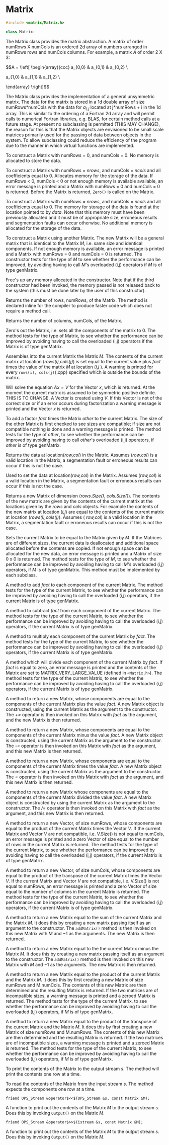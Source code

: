 # Matrix

```cpp
#include <matrix/Matrix.h>

class Matrix:
```


The Matrix class provides the matrix abstraction. A matrix of order
numRows X numCols is an ordered 2d array of numbers arranged in numRows
rows and numCols columns. For example, a matrix $A$ of order 2 X 3:

$$A =
\left[
\begin{array}{ccc}
a_{0,0} & a_{0,1}  & a_{0,2}  \


a_{1,0} & a_{1,1} & a_{1,2}  \


\end{array}
\right]$$

The Matrix class provides the implementation of a general unsymmetric
matrix. The data for the matrix is stored in a 1d double array of size
numRows\*numCols with the data for $a_{i,j}$ located at j\*numRows + i
in the 1d array. This is similar to the ordering of a Fortran 2d array
and will permit calls to numerical Fortran libraries, e.g. BLAS, for
certain method calls at a future stage. At present no subclassing is
permitted (THIS MAY CHANGE), the reason for this is that the Matrix
objects are envisioned to be small scale matrices primarily used for the
passing of data between objects in the system. To allow subclassing
could reduce the efficiency of the program due to the manner in which
virtual functions are implemented.




To construct a Matrix with numRows = $0$, and numCols = $0$. No memory
is allocated to store the data.

To construct a Matrix with numRows = *nrows*, and numCols = *ncols* and
all coefficients equal to $0$. Allocates memory for the storage of the
data. If numRows $<$ $0$, numCols $<$ $0$ or not enough memory is
available available, an error message is printed and a Matrix with
numRows = $0$ and numCols = $0$ is returned. Before the Matrix is
returned, `Zero()` is called on the Matrix.

To construct a Matrix with numRows = *nrows*, and numCols = *ncols* and
all coefficients equal to $0$. The memory for storage of the data is
found at the location pointed to by *data*. Note that this memory must
have been previously allocated and it must be of appropriate size,
erroneous results and segmentation faults can occur otherwise. No
additional memory is allocated for the storage of the data.

To construct a Matrix using another Matrix. The new Matrix will be a
general matrix that is identical to the Matrix *M*, i.e. same size and
identical components. If not enough memory is available, an error
message is printed and a Matrix with numRows = $0$ and numCols = $0$ is
returned. The constructor tests for the type of $M$ to see whether the
performance can be improved, by avoiding having to call $M$'s overloaded
(i,j) operators if $M$ is of type genMatrix.




Free's up any memory allocated in the constructor. Note that if the
third constructor had been invoked, the memory passed is not released
back to the system (this must be done later by the user of this
constructor).




Returns the number of rows, numRows, of the Matrix. The method is
declared inline for the compiler to produce faster code which does not
require a method call.

Returns the number of columns, numCols, of the Matrix.

Zero's out the Matrix, i.e. sets all the components of the matrix to
$0$. The method tests for the type of Matrix, to see whether the
performance can be improved by avoiding having to call the overloaded
(i,j) operators if the Matrix is of type genMatrix.

Assembles into the current Matrix the Matrix *M*. The contents of the
current matrix at location (*rows(i),cols(j)*) is set equal to the
current value plus *fact* times the value of the matrix *M* at location
(*i,j* ). A warning is printed for every `rows(i), cols(j)`{.cpp} specified
which is outside the bounds of the matrix.

Will solve the equation *$Ax=V$* for the Vector *x*, which is returned.
At the moment the current matrix is assumed to be symmetric positive
definite. THIS IS TO CHANGE. A Vector is created using *V*. If this
Vector is not of the correct size or if an error occurs during
factorization a warning message is printed and the Vector *x* is
returned.

To add a factor *fact* times the Matrix *other* to the current Matrix.
The size of the other Matrix is first checked to see sizes are
compatible; if size are not compatible nothing is done and a warning
message is printed. The method tests for the type of *other*, to see
whether the performance can be improved by avoiding having to call
*other*'s overloaded (i,j) operators, if *other* is of type genMatrix.




Returns the data at location(*row,col*) in the Matrix. Assumes
(*row,col*) is a valid location in the Matrix, a segmentation fault or
erroneous results can occur if this is not the case.

Used to set the data at location(*row,col*) in the Matrix. Assumes
(*row,col*) is a valid location in the Matrix, a segmentation fault or
erroneous results can occur if this is not the case.

Returns a new Matrix of dimension (*rows.Size()*, *cols.Size()*). The
contents of the new matrix are given by the contents of the current
matrix at the locations given by the *rows* and *cols* objects. For
example the contents of the new matrix at location (*i,j*) are equal to
the contents of the current matrix at location (*rows(i),cols(j)*).
Assumes ( *row,col*) is a valid location in the Matrix, a segmentation
fault or erroneous results can occur if this is not the case.

Sets the current Matrix to be equal to the Matrix given by *M*. If the
Matrices are of different sizes, the current data is deallocated and
additional space allocated before the contents are copied. If not enough
space can be allocated for the new data, an error message is printed and
a Matrix of size $0$ x $0$ is returned. The method tests for the type of
*M*, to see whether the performance can be improved by avoiding having
to call $M$'s overloaded (i,j) operators, if $M$ is of type genMatrix.
This method must be implemented by each subclass.

A method to add *fact* to each component of the current Matrix. The
method tests for the type of the current Matrix, to see whether the
performance can be improved by avoiding having to call the overloaded
(i,j) operators, if the current Matrix is of type genMatrix.

A method to subtract *fact* from each component of the current Matrix.
The method tests for the type of the current Matrix, to see whether the
performance can be improved by avoiding having to call the overloaded
(i,j) operators, if the current Matrix is of type genMatrix.

A method to multiply each component of the current Matrix by *fact*. The
method tests for the type of the current Matrix, to see whether the
performance can be improved by avoiding having to call the overloaded
(i,j) operators, if the current Matrix is of type genMatrix.

A method which will divide each component of the current Matrix by
*fact*. If *fact* is equal to zero, an error message is printed and the
contents of the Matrix are set to MATRIX_VERY_LARGE_VALUE (defined in
 `<Matrix.h>`). The method tests for the type of the current Matrix, to
see whether the performance can be improved by avoiding having to call
the overloaded (i,j) operators, if the current Matrix is of type
genMatrix.

A method to return a new Matrix, whose components are equal to the
components of the current Matrix plus the value *fact*. A new Matrix
object is constructed, using the current Matrix as the argument to the
constructor. The *+=* operator is then invoked on this Matrix with
*fact* as the argument, and the new Matrix is then returned.

A method to return a new Matrix, whose components are equal to the
components of the current Matrix minus the value *fact*. A new Matrix
object is constructed, using the current Matrix as the argument to the
constructor. The *-=* operator is then invoked on this Matrix with
*fact* as the argument, and this new Matrix is then returned.

A method to return a new Matrix, whose components are equal to the
components of the current Matrix times the value *fact*. A new Matrix
object is constructed, using the current Matrix as the argument to the
constructor. The *=* operator is then invoked on this Matrix with *fact*
as the argument, and this new Matrix is then returned.

A method to return a new Matrix whose components are equal to the
components of the current Matrix divided the value *fact*. A new Matrix
object is constructed by using the current Matrix as the argument to the
constructor. The */=* operator is then invoked on this Matrix with
*fact* as the argument, and this new Matrix is then returned.

A method to return a new Vector, of size numRows, whose components are
equal to the product of the current Matrix times the Vector *V*. If the
current Matrix and Vector *V* are not compatible, i.e. V.Size() is not
equal to numCols, an error message is printed and a zero Vector of size
equal to the number of rows in the current Matrix is returned. The
method tests for the type of the current Matrix, to see whether the
performance can be improved by avoiding having to call the overloaded
(i,j) operators, if the current Matrix is of type genMatrix.

A method to return a new Vector, of size numCols, whose components are
equal to the product of the transpose of the current Matrix times the
Vector *V*. If the current Matrix and Vector *V* are not compatible,
i.e. V.Size() is not equal to numRows, an error message is printed and a
zero Vector of size equal to the number of columns in the current Matrix
is returned. The method tests for the type of the current Matrix, to see
whether the performance can be improved by avoiding having to call the
overloaded (i,j) operators, if the current Matrix is of type genMatrix.

A method to return a new Matrix equal to the sum of the current Matrix
and the Matrix *M*. It does this by creating a new matrix passing itself
as an argument to the constructor. The `addMatrix()` method is then
invoked on this new Matrix with $M$ and $-1$ as the arguments. The new
Matrix is then returned.

A method to return a new Matrix equal to the the current Matrix minus
the Matrix *M*. It does this by creating a new matrix passing itself as
an argument to the constructor. The `addMatrix()` method is then invoked
on this new Matrix with $M$ and $-1$ as the arguments. The new Matrix is
then returned.

A method to return a new Matrix equal to the product of the current
Matrix and the Matrix *M*. It does this by first creating a new Matrix
of size numRows and M.numCols. The contents of this new Matrix are then
determined and the resulting Matrix is returned. If the two matrices are
of incompatible sizes, a warning message is printed and a zeroed Matrix
is returned. The method tests for the type of the current Matrix, to see
whether the performance can be improved by avoiding having to call the
overloaded (i,j) operators, if *M* is of type genMatrix.

A method to return a new Matrix equal to the product of the transpose of
the current Matrix and the Matrix *M*. It does this by first creating a
new Matrix of size numRows and M.numRows. The contents of this new
Matrix are then determined and the resulting Matrix is returned. If the
two matrices are of incompatible sizes, a warning message is printed and
a zeroed Matrix is returned. The method tests for the type of the
current Matrix, to see whether the performance can be improved by
avoiding having to call the overloaded (i,j) operators, if *M* is of
type genMatrix.

To print the contents of the Matrix to the output stream *s*. The method
will print the contents one row at a time.

To read the contents of the Matrix from the input stream *s*. The method
expects the components one row at a time.

```{.cpp}
friend OPS_Stream &operator$<<$(OPS_Stream &s, const Matrix &M);
```

A function to print out the contents of the Matrix *M* to the output
stream *s*. Does this by invoking `Output()` on the Matrix *M*.

```{.cpp}
friend OPS_Stream &operator$>>$(istream &s, const Matrix &M);
```

A function to print out the contents of the Matrix *M* to the output
stream *s*. Does this by invoking `Output()` on the Matrix *M*.
